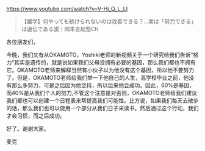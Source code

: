 https://www.youtube.com/watch?v=V-Hj_Q_L_LI

> 【雑学】何やっても続けられないのは改善できる？…実は「努力できる」は遺伝である説｜岡本吉起塾Ch

各位朋友们，

今晚，我们又有从OKAMOTO，Yoshiki老师的新视频关于一个研究给我们告诉“努力”其实是遗传的，就是说如果我们父母没拥有必要的基因，那么我们都也不拥有它。OKAMOTO老师来解释当然有小伙子以为他没有这个基因，所以他不要努力了。但是，OKAMOTO老师给我们举一下他自己的人生，高学校毕业之前，他没有那么多努力，可是之后因为他坚持，所以后来他会成功。因此，60%是基因，而40%是从我们个人的努力,不管这个注意是对否则，OKAMOTO老师给我们建议我们都也可以创建一个日程表来帮提高我们可能性。比方说，如果我们每天去散步的话，那么我们也可以使用一个部分从我们日子来读书。然后通过这个行动，我们才会习惯，而之后成功。

好了。谢谢大家。

麦克
